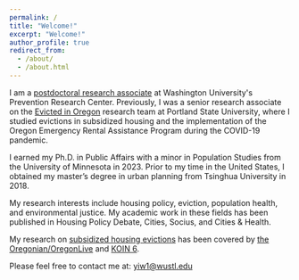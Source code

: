 ```yaml
---
permalink: /
title: "Welcome!"
excerpt: "Welcome!"
author_profile: true
redirect_from: 
  - /about/
  - /about.html
---
```


I am a [postdoctoral research associate](https://sites.wustl.edu/peoplehealthandplaceunitstlouis/people/yi-wang/) at Washington University's Prevention Research Center. Previously, I was a senior research associate on the [Evicted in Oregon](https://www.evictedinoregon.com) research team at Portland State University, where I studied evictions in subsidized housing and the implementation of the Oregon Emergency Rental Assistance Program during the COVID-19 pandemic. 

I earned my Ph.D. in Public Affairs with a minor in Population Studies from the University of Minnesota in 2023. Prior to my time in the United States, I obtained my master’s degree in urban planning from Tsinghua University in 2018.

My research interests include housing policy, eviction, population health, and environmental justice. My academic work in these fields has been published in Housing Policy Debate, Cities, Socius, and Cities & Health. 

My research on [subsidized housing evictions](https://archives.pdx.edu/ds/psu/42570) has been covered by [the Oregonian/OregonLive](https://www.oregonlive.com/business/2024/09/oregon-affordable-housing-landlords-filed-thousands-of-evictions-in-recent-years-study-finds.html) and [KOIN 6](https://www.youtube.com/watch?v=I0aVad4vxhk).

Please feel free to contact me at: yiw1@wustl.edu

